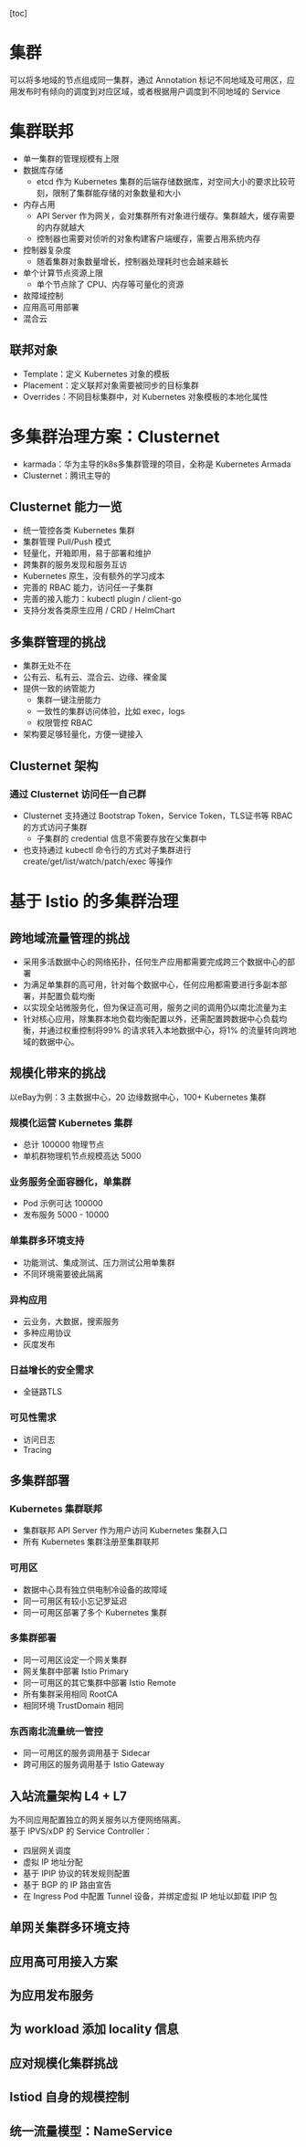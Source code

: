 [toc]


# 集群

可以将多地域的节点组成同一集群，通过 Annotation 标记不同地域及可用区，应用发布时有倾向的调度到对应区域，或者根据用户调度到不同地域的 Service


# 集群联邦
* 单一集群的管理规模有上限
* 数据库存储
  * etcd 作为 Kubernetes 集群的后端存储数据库，对空间大小的要求比较苛刻，限制了集群能存储的对象数量和大小
* 内存占用
  * API Server 作为网关，会对集群所有对象进行缓存。集群越大，缓存需要的内存就越大
  * 控制器也需要对侦听的对象构建客户端缓存，需要占用系统内存
* 控制器复杂度
  * 随着集群对象数量增长，控制器处理耗时也会越来越长
* 单个计算节点资源上限
  * 单个节点除了 CPU、内存等可量化的资源
* 故障域控制
* 应用高可用部署
* 混合云


## 联邦对象
* Template：定义 Kubernetes 对象的模板
* Placement：定义联邦对象需要被同步的目标集群
* Overrides：不同目标集群中，对 Kubernetes 对象模板的本地化属性




# 多集群治理方案：Clusternet

* karmada：华为主导的k8s多集群管理的项目，全称是 Kubernetes Armada
* Clusternet：腾讯主导的

## Clusternet 能力一览
* 统一管控各类 Kubernetes 集群
* 集群管理 Pull/Push 模式
* 轻量化，开箱即用，易于部署和维护
* 跨集群的服务发现和服务互访
* Kubernetes 原生，没有额外的学习成本
* 完善的 RBAC 能力，访问任一子集群
* 完善的接入能力：kubectl plugin / client-go
* 支持分发各类原生应用 / CRD / HelmChart

## 多集群管理的挑战
* 集群无处不在
* 公有云、私有云、混合云、边缘、裸金属
* 提供一致的纳管能力
  * 集群一键注册能力
  * 一致性的集群访问体验，比如 exec，logs
  * 权限管控 RBAC
* 架构要足够轻量化，方便一键接入

## Clusternet 架构

### 通过 Clusternet 访问任一自己群
* Clusternet 支持通过 Bootstrap Token，Service Token，TLS证书等 RBAC 的方式访问子集群
  * 子集群的 credential 信息不需要存放在父集群中
* 也支持通过 kubectl 命令行的方式对子集群进行 create/get/list/watch/patch/exec 等操作





# 基于 Istio 的多集群治理
## 跨地域流量管理的挑战
* 采用多活数据中心的网络拓扑，任何生产应用都需要完成跨三个数据中心的部署
* 为满足单集群的高可用，针对每个数据中心，任何应用都需要进行多副本部署，并配置负载均衡
* 以实现全站微服务化，但为保证高可用，服务之间的调用仍以南北流量为主
* 针对核心应用，除集群本地负载均衡配置以外，还需配置跨数据中心负载均衡，并通过权重控制将99% 的请求转入本地数据中心，将1% 的流量转向跨地域的数据中心。

## 规模化带来的挑战
以eBay为例：3 主数据中心，20 边缘数据中心，100+ Kubernetes 集群  
### 规模化运营 Kubernetes 集群
* 总计 100000 物理节点
* 单机群物理机节点规模高达 5000

### 业务服务全面容器化，单集群  
* Pod 示例可达 100000
* 发布服务 5000 - 10000
  
### 单集群多环境支持  
* 功能测试、集成测试、压力测试公用单集群
* 不同环境需要彼此隔离

### 异构应用  
* 云业务，大数据，搜索服务
* 多种应用协议
* 灰度发布

### 日益增长的安全需求  
* 全链路TLS


### 可见性需求
* 访问日志
* Tracing





## 多集群部署
### Kubernetes 集群联邦
* 集群联邦 API Server 作为用户访问 Kubernetes 集群入口
* 所有 Kubernetes 集群注册至集群联邦

### 可用区
* 数据中心具有独立供电制冷设备的故障域
* 同一可用区有较小忘记罗延迟
* 同一可用区部署了多个 Kubernetes 集群

### 多集群部署
* 同一可用区设定一个网关集群
* 网关集群中部署 Istio Primary
* 同一可用区的其它集群中部署 Istio Remote
* 所有集群采用相同 RootCA
* 相同环境 TrustDomain 相同


### 东西南北流量统一管控
* 同一可用区的服务调用基于 Sidecar
* 跨可用区的服务调用基于 Istio Gateway




## 入站流量架构 L4 + L7
为不同应用配置独立的网关服务以方便网络隔离。  
基于 IPVS/xDP 的 Service Controller：  
* 四层网关调度
* 虚拟 IP 地址分配
* 基于 IPIP 协议的转发规则配置
* 基于 BGP 的 IP 路由宣告
* 在 Ingress Pod 中配置 Tunnel 设备，并绑定虚拟 IP 地址以卸载 IPIP 包

## 单网关集群多环境支持




## 应用高可用接入方案


## 为应用发布服务




## 为 workload 添加 locality 信息



## 应对规模化集群挑战




## Istiod 自身的规模控制




## 统一流量模型：NameService




